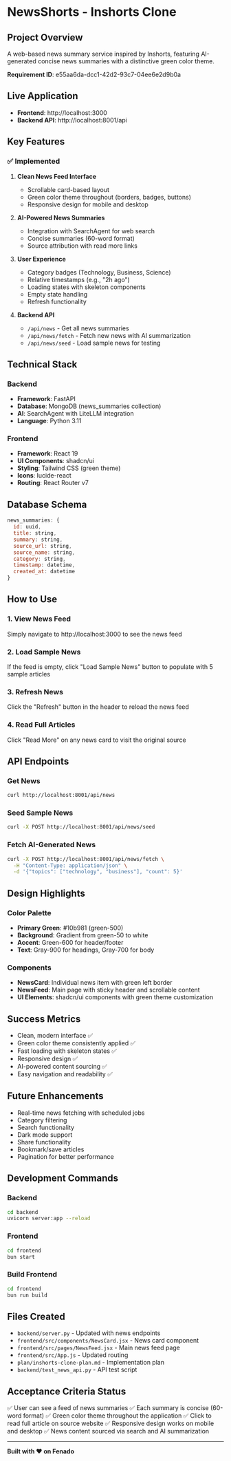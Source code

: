 # NewsShorts - Inshorts Clone

## Project Overview
A web-based news summary service inspired by Inshorts, featuring AI-generated concise news summaries with a distinctive green color theme.

**Requirement ID**: e55aa6da-dcc1-42d2-93c7-04ee6e2d9b0a

## Live Application
- **Frontend**: http://localhost:3000
- **Backend API**: http://localhost:8001/api

## Key Features

### ✅ Implemented
1. **Clean News Feed Interface**
   - Scrollable card-based layout
   - Green color theme throughout (borders, badges, buttons)
   - Responsive design for mobile and desktop

2. **AI-Powered News Summaries**
   - Integration with SearchAgent for web search
   - Concise summaries (60-word format)
   - Source attribution with read more links

3. **User Experience**
   - Category badges (Technology, Business, Science)
   - Relative timestamps (e.g., "2h ago")
   - Loading states with skeleton components
   - Empty state handling
   - Refresh functionality

4. **Backend API**
   - `/api/news` - Get all news summaries
   - `/api/news/fetch` - Fetch new news with AI summarization
   - `/api/news/seed` - Load sample news for testing

## Technical Stack

### Backend
- **Framework**: FastAPI
- **Database**: MongoDB (news_summaries collection)
- **AI**: SearchAgent with LiteLLM integration
- **Language**: Python 3.11

### Frontend
- **Framework**: React 19
- **UI Components**: shadcn/ui
- **Styling**: Tailwind CSS (green theme)
- **Icons**: lucide-react
- **Routing**: React Router v7

## Database Schema

```javascript
news_summaries: {
  id: uuid,
  title: string,
  summary: string,
  source_url: string,
  source_name: string,
  category: string,
  timestamp: datetime,
  created_at: datetime
}
```

## How to Use

### 1. View News Feed
Simply navigate to http://localhost:3000 to see the news feed

### 2. Load Sample News
If the feed is empty, click "Load Sample News" button to populate with 5 sample articles

### 3. Refresh News
Click the "Refresh" button in the header to reload the news feed

### 4. Read Full Articles
Click "Read More" on any news card to visit the original source

## API Endpoints

### Get News
```bash
curl http://localhost:8001/api/news
```

### Seed Sample News
```bash
curl -X POST http://localhost:8001/api/news/seed
```

### Fetch AI-Generated News
```bash
curl -X POST http://localhost:8001/api/news/fetch \
  -H "Content-Type: application/json" \
  -d '{"topics": ["technology", "business"], "count": 5}'
```

## Design Highlights

### Color Palette
- **Primary Green**: #10b981 (green-500)
- **Background**: Gradient from green-50 to white
- **Accent**: Green-600 for header/footer
- **Text**: Gray-900 for headings, Gray-700 for body

### Components
- **NewsCard**: Individual news item with green left border
- **NewsFeed**: Main page with sticky header and scrollable content
- **UI Elements**: shadcn/ui components with green theme customization

## Success Metrics
- Clean, modern interface ✅
- Green color theme consistently applied ✅
- Fast loading with skeleton states ✅
- Responsive design ✅
- AI-powered content sourcing ✅
- Easy navigation and readability ✅

## Future Enhancements
- Real-time news fetching with scheduled jobs
- Category filtering
- Search functionality
- Dark mode support
- Share functionality
- Bookmark/save articles
- Pagination for better performance

## Development Commands

### Backend
```bash
cd backend
uvicorn server:app --reload
```

### Frontend
```bash
cd frontend
bun start
```

### Build Frontend
```bash
cd frontend
bun run build
```

## Files Created
- `backend/server.py` - Updated with news endpoints
- `frontend/src/components/NewsCard.jsx` - News card component
- `frontend/src/pages/NewsFeed.jsx` - Main news feed page
- `frontend/src/App.js` - Updated routing
- `plan/inshorts-clone-plan.md` - Implementation plan
- `backend/test_news_api.py` - API test script

## Acceptance Criteria Status
✅ User can see a feed of news summaries
✅ Each summary is concise (60-word format)
✅ Green color theme throughout the application
✅ Click to read full article on source website
✅ Responsive design works on mobile and desktop
✅ News content sourced via search and AI summarization

---

**Built with ❤️ on Fenado**
